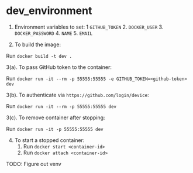 # dev_environment

1. Environment variables to set:
    1 `GITHUB_TOKEN`
    2. `DOCKER_USER`
    3. `DOCKER_PASSWORD`
    4. `NAME`
    5. `EMAIL`

2. To build the image:

Run `docker build -t dev .`

3(a). To pass GitHub token to the container:

Run `docker run -it --rm -p 55555:55555 -e GITHUB_TOKEN=<github-token> dev`

3(b). To authenticate via `https://github.com/login/device`:

Run `docker run -it --rm -p 55555:55555 dev`

3(c). To remove container after stopping:

Run `docker run -it -p 55555:55555 dev`

4. To start a stopped container:
    1. Run `docker start <container-id>`
    2. Run `docker attach <container-id>`

TODO: Figure out venv

